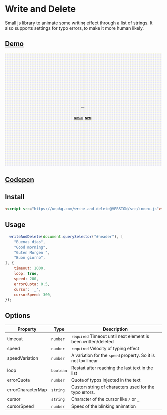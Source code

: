 # Write and Delete

Small js library to animate some writing effect through a list of strings.
It also supports settings for typo errors, to make it more human likely.

## [Demo](https://faebeee.github.io/write-and-delete/)
![Demo](https://raw.githubusercontent.com/faebeee/write-and-delete/master/assets/write_with_error.gif)

## [Codepen](https://codepen.io/faebeee/pen/vYyoPqY)

## Install

```html
<script src="https://unpkg.com/write-and-delete@VERSION/src/index.js"></script>
```

## Usage

```js
  writeAndDelete(document.querySelector("#header"), [
    "Buenas dias",
    "Good morning",
    "Guten Morgen ",
    "Buon giorno",
], {
    timeout: 1000,
    loop: true,
    speed: 200,
    errorQuota: 0.5,
    cursor: '_',
    cursorSpeed: 300,
});
```

## Options

Property | Type | Description
---|---|---
timeout | `number` | `required` Timeout until next element is been written/deleted
speed | `number` | `required` Velocity of typing effect
speedVariation | `number` | A variation for the `speed` property. So it is not too linear
loop | `boolean` | Restart after reaching the last text in the list
errorQuota | `number` | Quota of typos injected in the text
errorCharacterMap | `string` | Custom string of characters used for the typo errors.
cursor | `string` | Character of the cursor like `/` or `_`
cursorSpeed | `number` | Speed of the blinking animation
